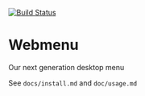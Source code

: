 [![Build Status](https://secure.travis-ci.org/opinsys/webmenu.png?branch=master)](https://travis-ci.org/opinsys/webmenu)

# Webmenu

Our next generation desktop menu

See `docs/install.md` and `doc/usage.md`


